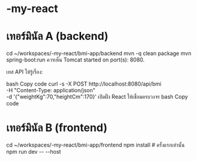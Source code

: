 # -my-react

# เทอร์มินัล A (backend)
cd ~/workspaces/-my-react/bmi-app/backend
mvn -q clean package
mvn spring-boot:run
ควรเห็น Tomcat started on port(s): 8080.

เทส API ให้รู้เรื่อง:

bash
Copy code
curl -s -X POST http://localhost:8080/api/bmi \
  -H "Content-Type: application/json" \
  -d '{"weightKg":70,"heightCm":170}'
เปิดฝั่ง React ให้เชื่อมครบวงจร
bash
Copy code
# เทอร์มินัล B (frontend)
cd ~/workspaces/-my-react/bmi-app/frontend
npm install   # ครั้งแรกเท่านั้น
npm run dev -- --host